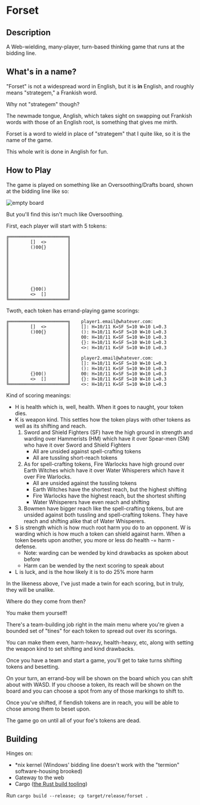 # Forset

## Description

A Web-wielding, many-player, turn-based thinking game that runs at the bidding line.

## What's in a name?

"Forset" is not a widespread word in English, but it is __in__ English, and roughly means "strategem," a Frankish word.

Why not "strategem" though?

The newmade tongue, Anglish, which takes sight on swapping out Frankish words with those of an English root, is something that gives me mirth.

Forset is a word to wield in place of "strategem" that I quite like, so it is the name of the game.

This whole writ is done in Anglish for fun.

## How to Play

The game is played on something like an Oversoothing/Drafts board, shown at the bidding line like so:

![empty board](/screenshots/empty-board.png)

But you'll find this isn't much like Oversoothing.

First, each player will start with 5 tokens:

```
╔══════════════════════╗
║        []  <>        ║
║        ()00{}        ║
║                      ║
║                      ║
║                      ║
║                      ║
║                      ║
║                      ║
║                      ║
║        {}00()        ║
║        <>  []        ║
╚══════════════════════╝
```

Twoth, each token has errand-playing game scorings:

```
╔══════════════════════╗    player1.email@whatever.com:
║        []  <>        ║    []: H=10/11 K=SF S=10 W=10 L=0.3
║        ()00{}        ║    (): H=10/11 K=SF S=10 W=10 L=0.3
║                      ║    00: H=10/11 K=SF S=10 W=10 L=0.3
║                      ║    {}: H=10/11 K=SF S=10 W=10 L=0.3
║                      ║    <>: H=10/11 K=SF S=10 W=10 L=0.3
║                      ║
║                      ║    player2.email@whatever.com:
║                      ║    []: H=10/11 K=SF S=10 W=10 L=0.3
║                      ║    (): H=10/11 K=SF S=10 W=10 L=0.3
║        {}00()        ║    00: H=10/11 K=SF S=10 W=10 L=0.3
║        <>  []        ║    {}: H=10/11 K=SF S=10 W=10 L=0.3
╚══════════════════════╝    <>: H=10/11 K=SF S=10 W=10 L=0.3
```

Kind of scoring meanings:
- H is health which is, well, health. When it goes to naught, your token dies.
- K is weapon kind. This settles how the token plays with other tokens as well as its shifting and reach.
  1. Sword and Shield Fighters (SF) have the high ground in strength and warding over Hammerists (HM) which have it over Spear-men (SM) who have it over Sword and Shield Fighters
     - All are unsided against spell-crafting tokens
     - All are tussling short-reach tokens
  2. As for spell-crafting tokens, Fire Warlocks have high ground over Earth Witches which have it over Water Whisperers which have it over Fire Warlocks.
     - All are unsided against the tussling tokens
     - Earth Witches have the shortest reach, but the highest shifting
     - Fire Warlocks have the highest reach, but the shortest shifting
     - Water Whisperers have even reach and shifting
  3. Bowmen have bigger reach like the spell-crafting tokens, but are unsided against both tussling and spell-crafting tokens. They have reach and shifting alike that of Water Whisperers.
- S is strength which is how much root harm you do to an opponent. W is warding which is how much a token can shield against harm. When a token besets upon another, you more or less do health -= harm - defense.
  + Note: warding can be wended by kind drawbacks as spoken about before
  + Harm can be wended by the next scoring to speak about
- L is luck, and is the how likely it is to do 25% more harm

In the likeness above, I've just made a twin for each scoring, but in truly, they will be unalike.

Where do they come from then?

You make them yourself!

There's a team-building job right in the main menu where you're given a bounded set of "tines" for each token to spread out over its scorings.

You can make them even, harm-heavy, health-heavy, etc, along with setting the weapon kind to set shifting and kind drawbacks.

Once you have a team and start a game, you'll get to take turns shifting tokens and besetting.

On your turn, an errand-boy will be shown on the board which you can shift about with WASD. If you choose a token, its reach will be shown on the board and you can choose a spot from any of those markings to shift to.

Once you've shifted, if fiendish tokens are in reach, you will be able to chose among them to beset upon.

The game go on until all of your foe's tokens are dead.

## Building

Hinges on:
- \*nix kernel (Windows' bidding line doesn't work with the "termion" software-housing brooked)
- Gateway to the web
- Cargo ([the Rust build tooling](https://www.rust-lang.org/tools/install))

Run `cargo build --release; cp target/release/forset .`

